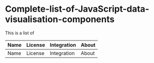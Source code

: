 # Complete-list-of-JavaScript-data-visualisation-components

This is a list of 

 Name | License | Integration | About |
 --------- | ---------- | --------- | ------- |
 Name | License | Integration | About |
